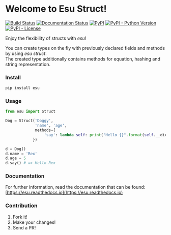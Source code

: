# Welcome to Esu Struct!


[![Build Status](https://travis-ci.org/torokmark/esu.svg?branch=master)](https://travis-ci.org/torokmark/esu)
[![Documentation Status](https://readthedocs.org/projects/esu/badge/?version=latest)](https://esu.readthedocs.io/en/latest/?badge=latest)
[![PyPI](https://img.shields.io/pypi/v/esu.svg?color=blue)](https://pypi.org/project/esu/)
[![PyPI - Python Version](https://img.shields.io/pypi/pyversions/esu.svg)](https://github.com/torokmark/esu)
[![PyPI - License](https://img.shields.io/github/license/torokmark/esu)](https://github.com/torokmark/esu/blob/master/LICENSE.md)


Enjoy the flexibility of structs with *esu*!

You can create types on the fly with previously declared fields and methods by using *esu struct*.  
The created type additionally contains methods for equation, hashing and string representation.

### Install

```sh
pip install esu
```

### Usage

```py
from esu import Struct

Dog = Struct('Doggy', 
             'name', 'age', 
             methods={
                 'say': lambda self: print("Hello {}".format(self.__dict__['name']))
            })

d = Dog()
d.name = 'Rex'
d.age = 5
d.say() # => Hello Rex
```

### Documentation

For further information, read the documentation that can be found: [https://esu.readthedocs.io](https://esu.readthedocs.io)

### Contribution

1. Fork it!
2. Make your changes!
3. Send a PR!

